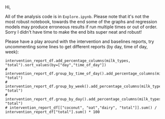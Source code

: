 Hi,

All of the analysis code is in `Explore.ipynb`. Please note that it's not the most robust notebook, towards the end some of the graphs and regression models may produce erroneous results if run multiple times or out of order. Sorry I didn't have time to make the end bits super neat and robust!

Please have a play around with the intervention and baselines reports, try uncommenting some lines to get different reports (by day, time of day, week):
```
intervention_report_df.add_percentage_columns(milk_types, "total").sort_values(by=["day","time_of_day"])
# intervention_report_df.group_by_time_of_day().add_percentage_columns(milk_types, "total")
# intervention_report_df.group_by_week().add_percentage_columns(milk_types, "total")
# intervention_report_df.group_by_day().add_percentage_columns(milk_types, "total")
# intervention_report_df[["coconut", "oat","dairy", "total"]].sum() / intervention_report_df["total"].sum() * 100
```
